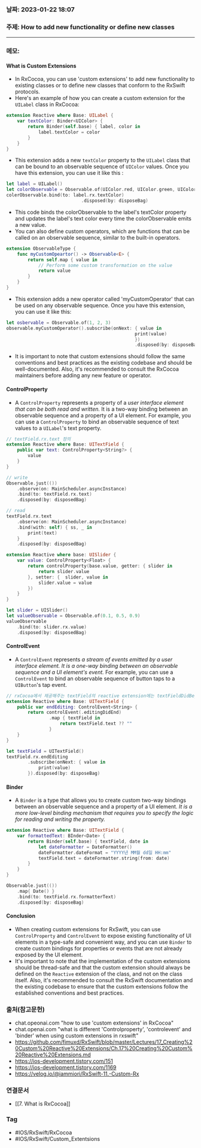 ### 날짜: 2023-01-22 18:07

### 주제: How to add new functionality or define new classes 
---
### 메모: 
#### What is Custom Extensions
- In RxCocoa, you can use 'custom extensions' to add new functionality to existing classes or to define new classes that conform to the RxSwift protocols. 
- Here's an example of how you can create a custom extension for the `UILabel` class in RxCocoa:
~~~ swift
extension Reactive where Base: UILabel {
    var textColor: Binder<UIColor> {
        return Binder(self.base) { label, color in
            label.textColor = color
        }
    }
}
~~~
- This extension adds a new `textColor` property to the `UILabel` class that can be bound to an observable sequence of `UIColor` values. Once you have this extension, you can use it like this : 
~~~ swift 
let label = UILabel()
let colorObservable = Observable.of(UIColor.red, UIColor.green, UIColor.blue)
colerObservable.bind(to: label.rx.textColor)
							.disposed(by: disposeBag)
~~~
- This code binds the colorObservable to the label's textColor property and updates the label's text color every time the colorObservable emits a new value. 
- You can also define custom operators, which are functions that can be called on an observable sequence, similar to the built-in operators.
~~~ swift 
extension ObservableType { 
	func myCustomOpeartor() -> Observable<E> { 
		return self.map { value in 
			// Perform some custom transformation on the value
			return value
		}
	}
}
~~~
- This extension adds a new operator called 'myCustomOperator' that can be used on any observable sequence. Once you have this extension, you can use it like this:
~~~ swift 
let osbervable = Observable.of(1, 2, 3)
observable.myCustomOperator().subscribe(onNext: { value in
												print(value)
												})
												.disposed(by: disposeBag)
~~~
- It is important to note that custom extensions should follow the same conventions and best practices as the existing codebase and should be well-documented. Also, it's recommended to consult the RxCocoa maintainers before adding any new feature or operator.
#### ControlProperty
- A `ControlProperty` represents a property of a *user interface element that can be both read and written.* It is a two-way binding between an observable sequence and a property of a UI element. For example, you can use a `ControlProperty` to bind an observable sequence of text values to a `UILabel`'s text property.
~~~ swift 
// textField.rx.text 정의
extension Reactive where Base: UITextField { 
	public var text: ControlProperty<String?> { 
		value
	}
}

// write
Observable.just(())
	.observe(on: MainScheduler.asyncInstance)
	.bind(to: textField.rx.text)
	.disposed(by: disposedBag)

// read 
textField.rx.text
	.observe(on: MainScheduler.asyncInstance)
	.bind(with: self) { ss, _ in 
		print(text)
	}
	.disposed(by: disposedBag)
~~~

~~~ swift 
extension Reactive where base: UISlider { 
	var value: ControlProperty<Float> { 
		return controlProperty(base.value, getter: { slider in 
			return slider.value
		}, setter: {  slider, value in 
			slider.value = value
		})
	}
}

let slider = UISlider()
let valueObservable = Observable.of(0.1, 0.5, 0.9)
valueObservable
	.bind(to: slider.rx.value)
	.disposed(by: disposedBag)
~~~
#### ControlEvent
- A `ControlEvent` represents *a stream of events emitted by a user interface element. It is a one-way binding between an observable sequence and a UI element's event.* For example, you can use a `ControlEvent` to bind an observable sequence of button taps to a `UIButton`'s tap event.
~~~ swift 
// rxCocoa에서 제공해주는 textField의 reactive extension에는 textFieldDidBeginEditing, textFieldDidEndEditing 기능이 없으므로 직접 구현해줘야 한다. 
extension Reactive where Base: UITextField { 
	public var endEditing: ControlEvent<String> { 
		return controlEvent(.editingDidEnd)
				.map { textField in 
					return textField.text ?? ""
				}
	}
}

let textField = UITextField()
textField.rx.endEditing
		.subscribe(onNext: { value in 
			print(value)
		}).disposed(by: disposeBag)
~~~
#### Binder
- A `Binder` is a type that allows you to create custom two-way bindings between an observable sequence and a property of a UI element. *It is a more low-level binding mechanism that requires you to specify the logic for reading and writing the property.*
~~~ swift 
extension Reactive where Base: UITextField { 
	var formattedText: BInder<Date> { 
		return Binder(self.base) { textField, date in 
			let dateFormatter = DateFormatter() 
			dateFormatter.dateFormat = "YYYY년 MM월 dd일 HH:mm"
			textField.text = dateFormatter.string(from: date)
		}
	}
}

Observable.just(())
	.map{ Date() }
	.bind(to: textField.rx.formatterText)
	.disposed(by: disposeBag)
~~~
#### Conclusion
- When creating custom extensions for RxSwift, you can use `ControlProperty` and `ControlEvent` to expose existing functionality of UI elements in a type-safe and convenient way, and you can use `Binder` to create custom bindings for properties or events that are not already exposed by the UI element. 
- It's important to note that the implementation of the custom extensions should be thread-safe and that the custom extension should always be defined on the `Reactive` extension of the class, and not on the class itself. Also, it's recommended to consult the RxSwift documentation and the existing codebase to ensure that the custom extensions follow the established conventions and best practices.
### 출처(참고문헌) 
- chat.opeonai.com "how to use 'custom extensions' in RxCocoa"
- chat.openai.com "what is different 'Controlproperty', 'controlevent' and 'binder' when using custom extensions in rxswift"
- https://github.com/fimuxd/RxSwift/blob/master/Lectures/17_Creating%20Custom%20Reactive%20Extensions/Ch.17%20Creating%20Custom%20Reactive%20Extensions.md
- https://ios-development.tistory.com/151
- https://ios-development.tistory.com/1169
- https://velog.io/@iammiori/RxSwift-11.-Custom-Rx

### 연결문서 
- [[7. What is RxCocoa]]

### Tag
- #IOS/RxSwift/RxCocoa 
- #IOS/RxSwift/Custom_Extentsions